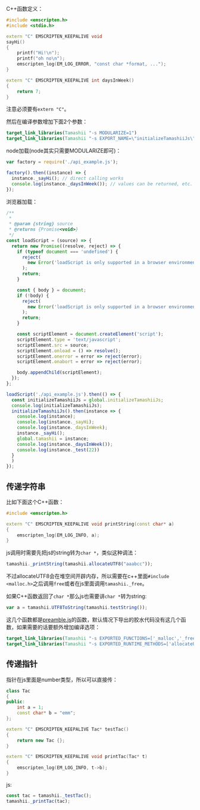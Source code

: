 C++函数定义：

```cpp
#include <emscripten.h>
#include <stdio.h>

extern "C" EMSCRIPTEN_KEEPALIVE void
sayHi()
{
    printf("Hi!\n");
    printf("oh no\n");
    emscripten_log(EM_LOG_ERROR, "const char *format, ...");
}

extern "C" EMSCRIPTEN_KEEPALIVE int daysInWeek()
{
    return 7;
}
```

注意必须要有`extern "C"`。

然后在编译参数增加下面2个参数：

```cmake
target_link_libraries(Tamashii "-s MODULARIZE=1")
target_link_libraries(Tamashii "-s EXPORT_NAME=\"initializeTamashiiJs\"")
```

node加载(node其实只需要MODULARIZE即可)：

```js
var factory = require('./api_example.js');

factory().then((instance) => {
  instance._sayHi(); // direct calling works
  console.log(instance._daysInWeek()); // values can be returned, etc.
});
```

浏览器加载：

```js
/**
 * 
 * @param {string} source 
 * @returns {Promise<void>}
 */
const loadScript = (source) => {
  return new Promise((resolve, reject) => {
    if (typeof document === 'undefined') {
      reject(
        new Error('loadScript is only supported in a browser environment.')
      );
      return;
    }

    const { body } = document;
    if (!body) {
      reject(
        new Error('loadScript is only supported in a browser environment.')
      );
      return;
    }

    const scriptElement = document.createElement('script');
    scriptElement.type = 'text/javascript';
    scriptElement.src = source;
    scriptElement.onload = () => resolve();
    scriptElement.onerror = error => reject(error);
    scriptElement.onabort = error => reject(error);

    body.appendChild(scriptElement);
  });
};

loadScript('./api_example.js').then(() => {
  const initializeTamashiiJs = global.initializeTamashiiJs;
  console.log(initializeTamashiiJs);
  initializeTamashiiJs().then(instance => {
    console.log(instance);
    console.log(instance._sayHi);
    console.log(instance._daysInWeek);
    instance._sayHi();
    global.tamashii = instance;
    console.log(instance._daysInWeek());
    console.log(instance._test(22))
  }
  )
});
```

## 传递字符串

比如下面这个C++函数：

```cpp
#include <emscripten.h>

extern "C" EMSCRIPTEN_KEEPALIVE void printString(const char* a)
{
    emscripten_log(EM_LOG_INFO, a);
}
```

js调用时需要先把js的string转为`char *`，类似这种调法：

```js
tamashii._printString(tamashii.allocateUTF8("aaabcc"));
```

不过allocateUTF8会在堆空间开辟内存，所以需要在c++里面`#include <malloc.h>`之后调用`free`或者在js里面调用`tamashii._free`。

如果C++函数返回了`char *`那么js也需要讲`char *`转为string:

```js
var a = tamashii.UTF8ToString(tamashii.testString());
```

这几个函数都是[preamble.js](https://emscripten.org/docs/api_reference/preamble.js.html#preamble-js)的函数，默认情况下导出的胶水代码没有这几个函数，如果需要的话要额外增加编译选项：

```cmake
target_link_libraries(Tamashii "-s EXPORTED_FUNCTIONS=['_malloc','_free']")
target_link_libraries(Tamashii "-s EXPORTED_RUNTIME_METHODS=['allocateUTF8','allocateUTF8OnStack','UTF8ToString']")
```

## 传递指针

指针在js里面是number类型，所以可以直接传：

```cpp
class Tac
{
public:
    int a = 1;
    const char* b = "emm";
};

extern "C" EMSCRIPTEN_KEEPALIVE Tac* testTac()
{
    return new Tac {};
}

extern "C" EMSCRIPTEN_KEEPALIVE void printTac(Tac* t)
{
    emscripten_log(EM_LOG_INFO, t->b);
}
```

js:

```js
const tac = tamashii._testTac();
tamashii._printTac(tac);
```
